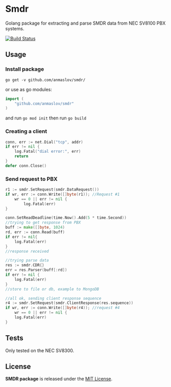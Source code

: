 # Smdr
Golang package for extracting and parse SMDR data from NEC SV8100 PBX systems.

[![Build Status](https://travis-ci.org/anmaslov/smdr.svg?branch=master)](https://travis-ci.org/anmaslov/smdr)

## Usage

### Install package
`go get -v github.com/anmaslov/smdr/`

or use as go modules:
```go
import (
    "github.com/anmaslov/smdr"
)
```
and run `go mod init` then run `go build`

### Creating a client
```go
conn, err := net.Dial("tcp", addr)
if err != nil {
    log.Fatal("dial error:", err)
    return
}
defer conn.Close()
```

### Send request to PBX

```go
r1 := smdr.SetRequest(smdr.DataRequest())
if wr, err := conn.Write([]byte(r1)); //Request #1
    wr == 0 || err != nil {
        log.Fatal(err)
}

conn.SetReadDeadline(time.Now().Add(5 * time.Second))
//trying to get response from PBX
buff := make([]byte, 1024)
rd, err := conn.Read(buff)
if err != nil{
	log.Fatal(err)
}
//response received

//trying parse data
res := smdr.CDR{}
err = res.Parser(buff[:rd])
if err != nil {
    log.Fatal(err)
}
//store to file or db, example to MongoDB

//all ok, sending client response sequence
r4 := smdr.SetRequest(smdr.ClientResponse(res.sequence))
if wr, err := conn.Write([]byte(r4)); //request #4
    wr == 0 || err != nil {
    log.Fatal(err)
}
``` 

## Tests
Only tested on the NEC SV8300.

## License
**SMDR package** is released under the [MIT License](http://opensource.org/licenses/mit-license.php).
